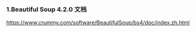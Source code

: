 ### 1.Beautiful Soup 4.2.0 文档

https://www.crummy.com/software/BeautifulSoup/bs4/doc/index.zh.html




